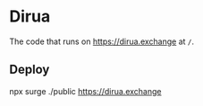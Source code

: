 # Dirua

The code that runs on https://dirua.exchange at `/`.

## Deploy

npx surge ./public https://dirua.exchange